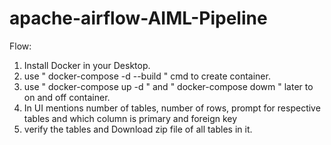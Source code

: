 # apache-airflow-AIML-Pipeline

Flow:
1. Install Docker in your Desktop.
2. use " docker-compose -d --build " cmd to create container.
3. use " docker-compose up -d " and " docker-compose dowm " later to on and off container.
4. In UI mentions number of tables, number of rows, prompt for respective tables and which column is primary and foreign key
5. verify the tables and Download zip file of all tables in it.
